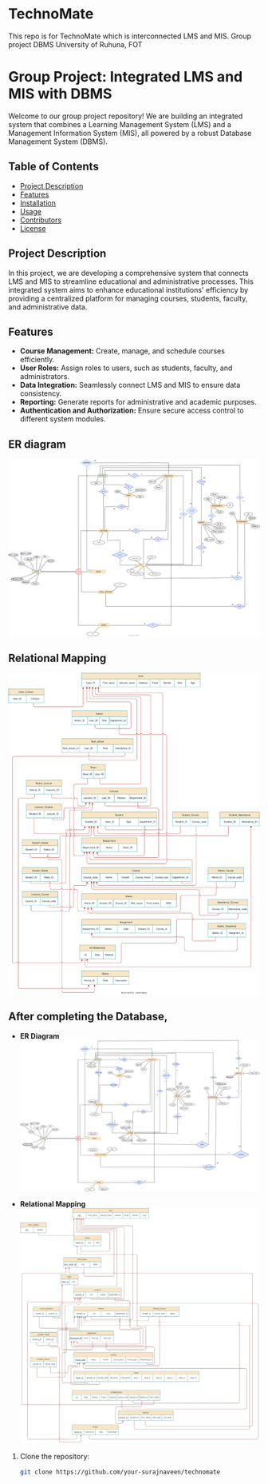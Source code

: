 # TechnoMate
This repo is for TechnoMate which is interconnected LMS and MIS. Group project DBMS University of Ruhuna, FOT

# Group Project: Integrated LMS and MIS with DBMS

Welcome to our group project repository! We are building an integrated system that combines a Learning Management System (LMS) and a Management Information System (MIS), all powered by a robust Database Management System (DBMS).

## Table of Contents

- [Project Description](#project-description)
- [Features](#features)
- [Installation](#installation)
- [Usage](#usage)
- [Contributors](#contributors)
- [License](#license)

## Project Description

In this project, we are developing a comprehensive system that connects LMS and MIS to streamline educational and administrative processes. This integrated system aims to enhance educational institutions' efficiency by providing a centralized platform for managing courses, students, faculty, and administrative data.

## Features

- **Course Management:** Create, manage, and schedule courses efficiently.
- **User Roles:** Assign roles to users, such as students, faculty, and administrators.
- **Data Integration:** Seamlessly connect LMS and MIS to ensure data consistency.
- **Reporting:** Generate reports for administrative and academic purposes.
- **Authentication and Authorization:** Ensure secure access control to different system modules.

## ER diagram

![Alt Text](ERdiagram_TechnoMate/ERdiagram.svg)

## Relational Mapping

![Alt Text](ERdiagram_TechnoMate/RelationalMappingUpdate.svg)

## After completing the Database,
- **ER Diagram**
![Alt Text](ERdiagram_TechnoMate/ERdiagramFinal.png)

- **Relational Mapping**
![Alt Text](ERdiagram_TechnoMate/RelationalMappingFinal.jpg)

1. Clone the repository:

   ```bash
   git clone https://github.com/your-surajnaveen/technomate
